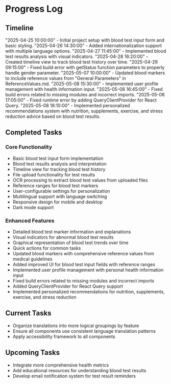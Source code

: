 
# Progress Log

## Timeline

"2025-04-25 10:00:00" - Initial project setup with blood test input form and basic styling.
"2025-04-26 14:30:00" - Added internationalization support with multiple language options.
"2025-04-27 11:45:00" - Implemented blood test results analysis with visual indicators.
"2025-04-28 16:20:00" - Created timeline view to track blood test history over time.
"2025-04-29 09:15:00" - Fixed build error with getStatus function parameters to properly handle gender parameter.
"2025-05-07 10:00:00" - Updated blood markers to include reference values from "General Parameters" in ReferenceValues.md.
"2025-05-08 15:30:00" - Implemented user profile management with health information input.
"2025-05-08 16:45:00" - Fixed build errors related to missing modules and incorrect imports.
"2025-05-08 17:05:00" - Fixed runtime error by adding QueryClientProvider for React Query.
"2025-05-08 18:10:00" - Implemented personalized recommendations system with nutrition, supplements, exercise, and stress reduction advice based on blood test results.

## Completed Tasks

### Core Functionality
- Basic blood test input form implementation
- Blood test results analysis and interpretation
- Timeline view for tracking blood test history
- File upload functionality for test results
- OCR processing to extract blood test values from uploaded files
- Reference ranges for blood test markers
- User-configurable settings for personalization
- Multilingual support with language switching
- Responsive design for mobile and desktop
- Dark mode support

### Enhanced Features
- Detailed blood test marker information and explanations
- Visual indicators for abnormal blood test results
- Graphical representation of blood test trends over time
- Quick actions for common tasks
- Updated blood markers with comprehensive reference values from medical guidelines
- Added improved UI for blood test input fields with reference ranges
- Implemented user profile management with personal health information input
- Fixed build errors related to missing modules and incorrect imports
- Added QueryClientProvider for React Query support
- Implemented personalized recommendations for nutrition, supplements, exercise, and stress reduction

## Current Tasks
- Organize translations into more logical groupings by feature
- Ensure all components use consistent language translation patterns
- Apply accessibility framework to all components

## Upcoming Tasks
- Integrate more comprehensive health metrics
- Add educational resources for understanding blood test results
- Develop email notification system for test result reminders
